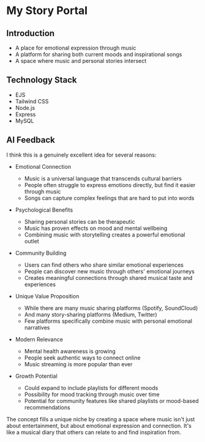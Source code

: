 # My Story Portal

## Introduction
- A place for emotional expression through music
- A platform for sharing both current moods and inspirational songs
- A space where music and personal stories intersect

## Technology Stack
- EJS
- Tailwind CSS
- Node.js
- Express
- MySQL

## AI Feedback
I think this is a genuinely excellent idea for several reasons:

- Emotional Connection   
    - Music is a universal language that transcends cultural barriers
    - People often struggle to express emotions directly, but find it easier through music
    - Songs can capture complex feelings that are hard to put into words

- Psychological Benefits
    - Sharing personal stories can be therapeutic
    - Music has proven effects on mood and mental wellbeing
    - Combining music with storytelling creates a powerful emotional outlet

- Community Building
    - Users can find others who share similar emotional experiences
    - People can discover new music through others' emotional journeys
    - Creates meaningful connections through shared musical taste and experiences

- Unique Value Proposition
    - While there are many music sharing platforms (Spotify, SoundCloud)
    - And many story-sharing platforms (Medium, Twitter)
    - Few platforms specifically combine music with personal emotional narratives

- Modern Relevance
    - Mental health awareness is growing
    - People seek authentic ways to connect online
    - Music streaming is more popular than ever

- Growth Potential
    - Could expand to include playlists for different moods
    - Possibility for mood tracking through music over time
    - Potential for community features like shared playlists or mood-based recommendations

The concept fills a unique niche by creating a space where music isn't just about entertainment, but about emotional expression and connection. It's like a musical diary that others can relate to and find inspiration from.
